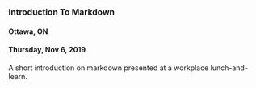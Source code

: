 ### Introduction To Markdown

#### Ottawa, ON

#### Thursday, Nov 6, 2019

A short introduction on markdown presented at a workplace lunch-and-learn.